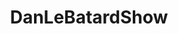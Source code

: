 ---
title: DanLeBatardShow
crosslinks:
- youtubefactsbot
- livven
- nfl
- autotldr
- anti_gif_bot
- youtubot
- funny
- starterpacks
- tmsbmeta
- nba
- u_imguralbumbot
- MMA
- AMAAggregator
- The_Donald
- freefolk
- autourbanbot
- leagueoflegends
- WTF
- MuseumOfReddit
- fakehistoryporn
---